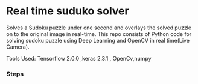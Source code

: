 # Real time suduko solver


Solves a Sudoku puzzle under one second and overlays the solved puzzle on to the original image in real-time. This repo consists of Python code for solving sudoku puzzle using Deep Learning and OpenCV in real time(Live Camera).

Tools Used: Tensorflow 2.0.0 ,keras 2.3.1 , OpenCv,numpy


### Steps





